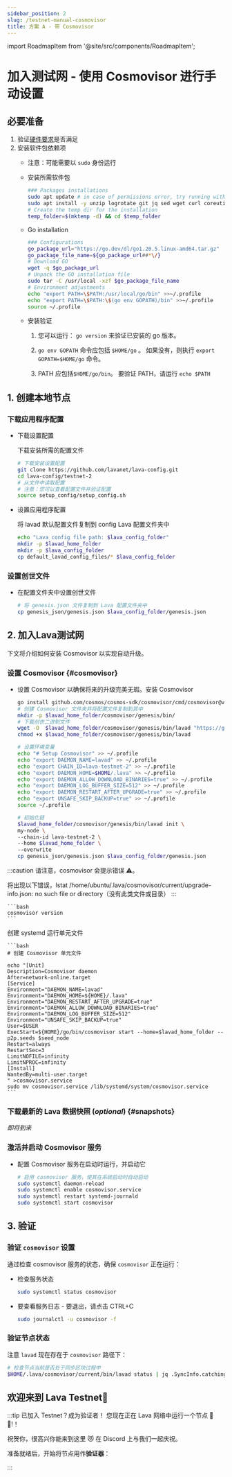 ```yaml
---
sidebar_position: 2
slug: /testnet-manual-cosmovisor
title: 方案 A - 带 Cosmovisor
---
```

import RoadmapItem from '@site/src/components/RoadmapItem';

# 加入测试网 - 使用 Cosmovisor 进行手动设置
## 必要准备

1. 验证[硬件要求](reqs)是否满足
2. 安装软件包依赖项
    - 注意：可能需要以 `sudo` 身份运行
    - 安装所需软件包
        
        ```bash
        ### Packages installations
        sudo apt update # in case of permissions error, try running with sudo
        sudo apt install -y unzip logrotate git jq sed wget curl coreutils systemd
        # Create the temp dir for the installation
        temp_folder=$(mktemp -d) && cd $temp_folder
        ```
        
    - Go installation
        
        ```bash
        ### Configurations
        go_package_url="https://go.dev/dl/go1.20.5.linux-amd64.tar.gz"
        go_package_file_name=${go_package_url##*\/}
        # Download GO
        wget -q $go_package_url
        # Unpack the GO installation file
        sudo tar -C /usr/local -xzf $go_package_file_name
        # Environment adjustments
        echo "export PATH=\$PATH:/usr/local/go/bin" >>~/.profile
        echo "export PATH=\$PATH:\$(go env GOPATH)/bin" >>~/.profile
        source ~/.profile
        ```
        
    - 安装验证
        
        
        1. 您可以运行： `go version` 来验证已安装的 go 版本。
        
        2. `go env GOPATH` 命令应包括 `$HOME/go` 。
        如果没有，则执行 `export GOPATH=$HOME/go` 命令。
        
        3. PATH 应包括`$HOME/go/bin`。
        要验证 PATH，请运行 `echo $PATH`

## 1. 创建本地节点

### 下载应用程序配置

- 下载设置配置

  下载安装所需的配置文件
    
    ```bash
    # 下载安装设置配置
    git clone https://github.com/lavanet/lava-config.git
    cd lava-config/testnet-2
    # 从文件中读取配置
    # 注意：您可以查看配置文件并验证配置
    source setup_config/setup_config.sh
    ```
    
- 设置应用程序配置

  将 lavad 默认配置文件复制到 config Lava 配置文件夹中
    
    ```bash
    echo "Lava config file path: $lava_config_folder"
    mkdir -p $lavad_home_folder
    mkdir -p $lava_config_folder
    cp default_lavad_config_files/* $lava_config_folder
    ```
    

### 设置创世文件

- 在配置文件夹中设置创世文件
    
    ```bash
    # 将 genesis.json 文件复制到 Lava 配置文件夹中
    cp genesis_json/genesis.json $lava_config_folder/genesis.json
    ```

## 2. 加入Lava测试网

下文将介绍如何安装 Cosmovisor 以实现自动升级。


### 设置 Cosmovisor {#cosmovisor}

- 设置 Cosmovisor 以确保将来的升级完美无瑕。安装 Cosmovisor
    
    ```bash
    go install github.com/cosmos/cosmos-sdk/cosmovisor/cmd/cosmovisor@v1.0.0
    # 创建 Cosmovisor 文件夹并将配置文件复制到其中
    mkdir -p $lavad_home_folder/cosmovisor/genesis/bin/
    # 下载创世二进制文件
    wget -O  $lavad_home_folder/cosmovisor/genesis/bin/lavad "https://github.com/lavanet/lava/releases/download/v0.21.1.2/lavad-v0.21.1.2-linux-amd64"
    chmod +x $lavad_home_folder/cosmovisor/genesis/bin/lavad
    ```

    ```bash
    # 设置环境变量
    echo "# Setup Cosmovisor" >> ~/.profile
    echo "export DAEMON_NAME=lavad" >> ~/.profile
    echo "export CHAIN_ID=lava-testnet-2" >> ~/.profile
    echo "export DAEMON_HOME=$HOME/.lava" >> ~/.profile
    echo "export DAEMON_ALLOW_DOWNLOAD_BINARIES=true" >> ~/.profile
    echo "export DAEMON_LOG_BUFFER_SIZE=512" >> ~/.profile
    echo "export DAEMON_RESTART_AFTER_UPGRADE=true" >> ~/.profile
    echo "export UNSAFE_SKIP_BACKUP=true" >> ~/.profile
    source ~/.profile
    ```

    ```bash
    # 初始化链
    $lavad_home_folder/cosmovisor/genesis/bin/lavad init \
    my-node \
    --chain-id lava-testnet-2 \
    --home $lavad_home_folder \
    --overwrite
    cp genesis_json/genesis.json $lava_config_folder/genesis.json
    ```

:::caution 请注意，cosmovisor 会提示错误 ⚠️。

将出现以下错误，lstat /home/ubuntu/.lava/cosmovisor/current/upgrade-info.json: no such file or directory（没有此类文件或目录）
:::

    ```bash
    cosmovisor version
    ```

  创建 systemd 运行单元文件
    
    ```bash
    # 创建 Cosmovisor 单元文件

    echo "[Unit]
    Description=Cosmovisor daemon
    After=network-online.target
    [Service]
    Environment="DAEMON_NAME=lavad"
    Environment="DAEMON_HOME=${HOME}/.lava"
    Environment="DAEMON_RESTART_AFTER_UPGRADE=true"
    Environment="DAEMON_ALLOW_DOWNLOAD_BINARIES=true"
    Environment="DAEMON_LOG_BUFFER_SIZE=512"
    Environment="UNSAFE_SKIP_BACKUP=true"
    User=$USER
    ExecStart=${HOME}/go/bin/cosmovisor start --home=$lavad_home_folder --p2p.seeds $seed_node
    Restart=always
    RestartSec=3
    LimitNOFILE=infinity
    LimitNPROC=infinity
    [Install]
    WantedBy=multi-user.target
    " >cosmovisor.service
    sudo mv cosmovisor.service /lib/systemd/system/cosmovisor.service
    ```

### 下载最新的 Lava 数据快照 (_optional_) {#snapshots}

_即将到来_

### 激活并启动 Cosmovisor 服务
    
- 配置 Cosmovisor 服务在启动时运行，并启动它
    ```bash
    # 启用 cosmovisor 服务，使其在系统启动时自动启动
    sudo systemctl daemon-reload
    sudo systemctl enable cosmovisor.service
    sudo systemctl restart systemd-journald
    sudo systemctl start cosmovisor
    ```
    

## 3. 验证

### 验证 `cosmovisor` 设置

通过检查 cosmovisor 服务的状态，确保 `cosmovisor` 正在运行：

- 检查服务状态
    ```bash
    sudo systemctl status cosmovisor
    ```
- 要查看服务日志 - 要退出，请点击 CTRL+C

    ```bash
    sudo journalctl -u cosmovisor -f
    ```

### 验证节点状态

注意 `lavad` 现在存在于 `cosmovisor` 路径下：

```bash
# 检查节点当前是否处于同步区块过程中
$HOME/.lava/cosmovisor/current/bin/lavad status | jq .SyncInfo.catching_up
```

## 欢迎来到 Lava Testnet🌋

:::tip 已加入 Testnet？成为验证者！
您现在正在 Lava 网络中运行一个节点 🎉🥳!！

祝贺你，很高兴你能来到这里 😻 在 Discord 上与我们一起庆祝。

准备就绪后，开始将节点用作**验证器**：
[<RoadmapItem icon="🧑‍⚖️" title="Power as a Validator" description="Validate blocks, secure the network, earn rewards"/>](/validator-manual#account)

:::
